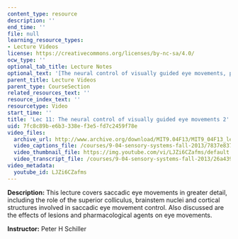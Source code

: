 ```yaml
---
content_type: resource
description: ''
end_time: ''
file: null
learning_resource_types:
- Lecture Videos
license: https://creativecommons.org/licenses/by-nc-sa/4.0/
ocw_type: ''
optional_tab_title: Lecture Notes
optional_text: '[The neural control of visually guided eye movements, part 2 (PDF)](/courses/9-04-sensory-systems-fall-2013/resources/mit9_04f13_vis11)'
parent_title: Lecture Videos
parent_type: CourseSection
related_resources_text: ''
resource_index_text: ''
resourcetype: Video
start_time: ''
title: 'Lec 11: The neural control of visually guided eye movements 2'
uid: 7fc8c89b-e6b3-338e-f3e5-fd7c2459f78e
video_files:
  archive_url: http://www.archive.org/download/MIT9.04F13/MIT9_04F13_lec11_300k.mp4
  video_captions_file: /courses/9-04-sensory-systems-fall-2013/7837e83762eb58e4946a4d2087e00d7a_LJZi6CZafms.vtt
  video_thumbnail_file: https://img.youtube.com/vi/LJZi6CZafms/default.jpg
  video_transcript_file: /courses/9-04-sensory-systems-fall-2013/26a439f2f4863469e5c3cae9e7708c18_LJZi6CZafms.pdf
video_metadata:
  youtube_id: LJZi6CZafms
---
```


**Description:** This lecture covers saccadic eye movements in greater detail, including the role of the superior colliculus, brainstem nuclei and cortical structures involved in saccadic eye movement control. Also discussed are the effects of lesions and pharmacological agents on eye movements.

**Instructor:** Peter H Schiller

